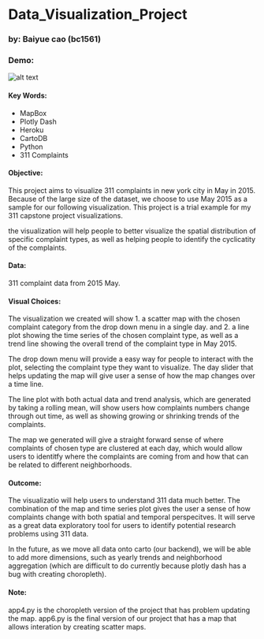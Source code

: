 # Data_Visualization_Project

### by: Baiyue cao (bc1561)

### Demo:
![alt text](https://github.com/SPTKL/data_viz_project/blob/master/images/demo.gif)

#### Key Words: 
* MapBox
* Plotly Dash
* Heroku
* CartoDB
* Python 
* 311 Complaints

#### Objective:
This project aims to visualize 311 complaints in new york city in May in 2015. Because of the large size of the dataset, we choose to use May 2015 as a sample for our following visualization. This project is a trial example for my 311 capstone project visualizations.

the visualization will help people to better visualize the spatial distribution of specific complaint types, as well as helping people to identify the cyclicatity of the complaints.

#### Data:
311 complaint data from 2015 May.

#### Visual Choices:
The visualization we created will show 1. a scatter map with the chosen complaint category from the drop down menu in a single day. and 2. a line plot showing the time series of the chosen complaint type, as well as a trend line showing the overall trend of the complaint type in May 2015.

The drop down menu will provide a easy way for people to interact with the plot, selecting the complaint type they want to visualize. The day slider that helps updating the map will give user a sense of how the map changes over a time line.

The line plot with both actual data and trend analysis, which are generated by taking a rolling mean, will show users how complaints numbers change through out time, as well as showing growing or shrinking trends of the complaints.

The map we generated will give a straight forward sense of where complaints of chosen type are clustered at each day, which would allow users to identitfy where the complaints are coming from and how that can be related to different neighborhoods.

#### Outcome:
The visualizatio will help users to understand 311 data much better. The combination of the map and time series plot gives the user a sense of how complaints change with both spatial and temporal perspecitves. It will serve as a great data exploratory tool for users to identify potential research problems using 311 data.

In the future, as we move all data onto carto (our backend), we will be able to add more dimensions, such as yearly trends and neighborhood aggregation (which are difficult to do currently because plotly dash has a bug with creating choropleth).

#### Note:
app4.py is the choropleth version of the project that has problem updating the map.
app6.py is the final version of our project that has a map that allows interation by creating scatter maps.
